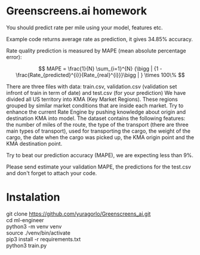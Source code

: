 # Greenscreens.ai homework
You should predict rate per mile using your model, features etc.

Example code returns average rate as prediction, it gives 34.85% accuracy.

Rate quality prediction is measured by MAPE (mean absolute percentage error):


$$ MAPE =  \frac{1}{N}  \sum_{i=1}^{N} {\bigg | {1 - \frac{Rate_{predicted}^{i}}{Rate_{real}^{i}}}\bigg | }  \times 100\%  $$

There are three files with data: train.csv, validation.csv (validation set infront of train in term of date) and test.csv (for your prediction)
We have divided all US territory into KMA (Key Market Regions). These regions grouped by similar market conditions that are inside each market. Try to enhance the current Rate Engine by pushing knowledge about origin and destination KMA into model. 
The dataset contains the following features: the number of miles of the route, the type of the transport (there are three main types of transport), used for transporting the cargo, the weight of the cargo, the date when the cargo was picked up, the KMA origin point and the KMA destination point.

Try to beat our prediction accuracy (MAPE), we are expecting less than 9%.

Please send estimate your validation MAPE, the predictions for the test.csv and don't forget to attach your code.

# Instalation

git clone https://github.com/yuragorlo/Greenscreens_ai.git  
cd ml-engineer  
python3 -m venv venv  
source ./venv/bin/activate  
pip3 install -r requirements.txt  
python3 train.py  